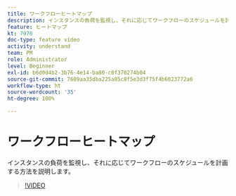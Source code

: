 ```yaml
---
title: ワークフローヒートマップ
description: インスタンスの負荷を監視し、それに応じてワークフローのスケジュールを計画する方法を説明します。
feature: ヒートマップ
kt: 7970
doc-type: feature video
activity: understand
team: PM
role: Administrator
level: Beginner
exl-id: b6d0d4b2-3b76-4e14-ba80-c0f370274b04
source-git-commit: 7609aa35dba225a05c8f5e3d3f75f4b6023772a0
workflow-type: ht
source-wordcount: '35'
ht-degree: 100%

---
```


# ワークフローヒートマップ

インスタンスの負荷を監視し、それに応じてワークフローのスケジュールを計画する方法を説明します。

>[!VIDEO](https://video.tv.adobe.com/v/25558?quality=12)
